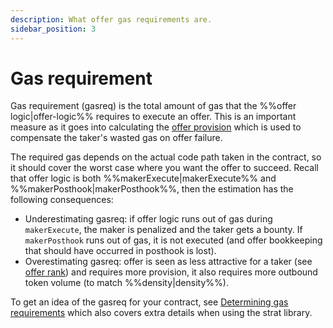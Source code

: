 ```yaml
---
description: What offer gas requirements are.
sidebar_position: 3
---
```


# Gas requirement

Gas requirement (gasreq) is the total amount of gas that the %%offer logic|offer-logic%% requires to execute an offer. This is an important measure as it goes into calculating the [offer provision](./offer-provision.md) which is used to compensate the taker's wasted gas on offer failure.

The required gas depends on the actual code path taken in the contract, so it should cover the worst case where you want the offer to succeed. Recall that offer logic is both %%makerExecute|makerExecute%% and %%makerPosthook|makerPosthook%%, then the estimation has the following consequences:

* Underestimating gasreq: if offer logic runs out of gas during `makerExecute`, the maker is penalized and the taker gets a bounty. If `makerPosthook` runs out of gas, it is not executed (and offer bookkeeping that should have occurred in posthook is lost).
* Overestimating gasreq: offer is seen as less attractive for a taker (see [offer rank](../offer-list.md#offer-rank)) and requires more provision, it also requires more outbound token volume (to match %%density|density%%).

To get an idea of the gasreq for your contract, see [Determining gas requirements](../../../../strat-lib/guides/howtoGasreq.md) which also covers extra details when using the strat library.

